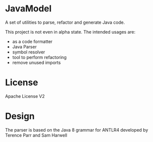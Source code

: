 # JavaModel

A set of utilities to parse, refactor and generate Java code.

This project is not even in alpha state. The intended usages are:

* as a code formatter
* Java Parser
* symbol resolver
* tool to perform refactoring
* remove unused imports

# License

Apache License V2

# Design

The parser is based on the Java 8 grammar for ANTLR4 developed by Terence Parr and Sam Harwell
